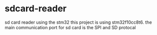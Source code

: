 # sdcard-reader
sd card reader using the stm32
this project is using stm32f10cc8t6.
the main communication port for sd card is the SPI and SD protocal
